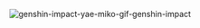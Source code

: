 ![genshin-impact-yae-miko-gif-genshin-impact](https://github.com/user-attachments/assets/847e0401-4ebd-4dad-9ccb-2531135cc91f)
